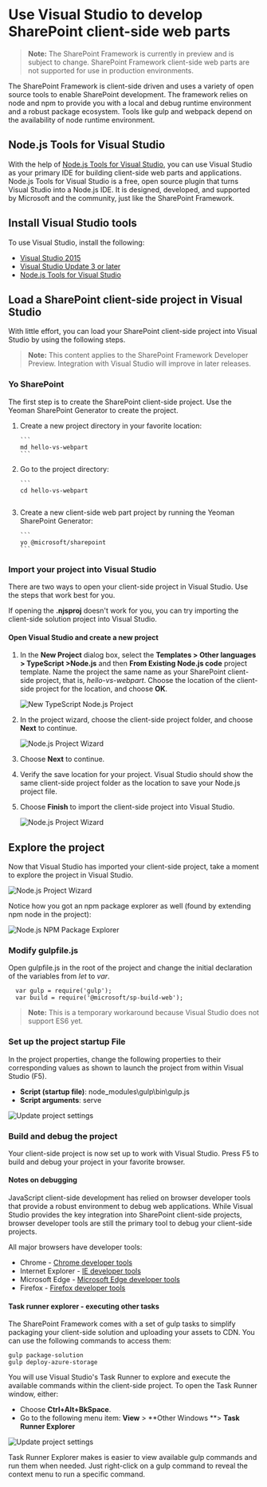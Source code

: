 # Use Visual Studio to develop SharePoint client-side web parts

>**Note:** The SharePoint Framework is currently in preview and is subject to change. SharePoint Framework client-side web parts are not supported for use in production environments.

The SharePoint Framework is client-side driven and uses a variety of open source tools to enable SharePoint development. The framework relies on node and npm to provide you with a local and debug runtime environment and a robust package ecosystem. Tools like gulp and webpack  depend on the availability of node runtime environment.

## Node.js Tools for Visual Studio

With the help of [Node.js Tools for Visual Studio](https://www.visualstudio.com/en-us/features/node-js-vs.aspx), you can use Visual Studio as your primary IDE for building client-side web parts and applications. Node.js Tools for Visual Studio is a free, open source plugin that turns Visual Studio into a Node.js IDE. It is designed, developed, and supported by Microsoft and the community, just like the SharePoint Framework.

## Install Visual Studio tools

To use Visual Studio, install the following:

* [Visual Studio 2015](https://go.microsoft.com/fwlink/?LinkId=691978&clcid=0x409)
* [Visual Studio Update 3 or later](https://www.visualstudio.com/en-us/news/releasenotes/vs2015-update3-vs)
* [Node.js Tools for Visual Studio](https://aka.ms/getntvs)

## Load a SharePoint client-side project in Visual Studio

With little effort, you can load your SharePoint client-side project into Visual Studio by using the following steps.

>**Note:** This content applies to the SharePoint Framework Developer Preview. Integration with Visual Studio will improve in later releases.

### Yo SharePoint

The first step is to create the SharePoint client-side project. Use the Yeoman SharePoint Generator to create the project.

1. Create a new project directory in your favorite location:
	
	   ```
	   md hello-vs-webpart
	   ```

2. Go to the project directory:

	   ```
	   cd hello-vs-webpart
   ```

3. Create a new client-side web part project by running the Yeoman SharePoint Generator:

	   ```
	   yo @microsoft/sharepoint
	   ```

### Import your project into Visual Studio

There are two ways to open your client-side project in Visual Studio. Use the steps that work best for you.

If opening the **.njsproj** doesn't work for you, you can try importing the client-side solution project into Visual Studio. 

#### Open Visual Studio and create a new project

1. In the **New Project** dialog box, select the **Templates > Other languages > TypeScript >Node.js** and then **From Existing Node.js code** project template.
Name the project the same name as your SharePoint client-side project, that is, *hello-vs-webpart*. Choose the location of the client-side project for the location, and choose **OK**.

   	![New TypeScript Node.js Project](../../../images/hello-vs-webpart-new-project-ts-nodejs.png)

2. In the project wizard, choose the client-side project folder, and choose **Next** to continue.

  	![Node.js Project Wizard](../../../images/hellow-vs-webpart-step1-wizard.PNG)

3. Choose **Next** to continue.

4. Verify the save location for your project. Visual Studio should show the same client-side project folder as the location to save your Node.js project file.

5. Choose **Finish** to import the client-side project into Visual Studio.

   ![Node.js Project Wizard](../../../images/hello-vs-webpart-finish-wizard.png)

## Explore the project

Now that Visual Studio has imported your client-side project, take a moment to explore the project in Visual Studio.

![Node.js Project Wizard](../../../images/hello-vs-webpart-soln-explorer.png)

Notice how you got an npm package explorer as well (found by extending npm node in the project):

![Node.js NPM Package Explorer](../../../images/hello-vs-webpart-npm-explorer.png)

### Modify gulpfile.js

Open gulpfile.js in the root of the project and change the initial declaration of the variables from *let* to *var*.

```
  var gulp = require('gulp');
  var build = require('@microsoft/sp-build-web');
```

> **Note:** This is a temporary workaround because Visual Studio does not support ES6 yet.

### Set up the project startup File

In the project properties, change the following properties to their corresponding values as shown to launch the project from within Visual Studio (F5).

* **Script (startup file)**: node_modules\gulp\bin\gulp.js
* **Script arguments**: serve

![Update project settings](../../../images/hello-vs-webpart-update-properties.png) 

### Build and debug the project

Your client-side project is now set up to work with Visual Studio. Press F5 to build and debug your project in your favorite browser.

#### Notes on debugging

JavaScript client-side development has relied on browser developer tools that provide a robust environment to debug web applications. While Visual Studio provides the key integration into SharePoint client-side projects, browser developer tools are still the primary tool to debug your client-side projects. 

All major browsers have developer tools:

* Chrome - [Chrome developer tools](https://developer.chrome.com/devtools)
* Internet Explorer - [IE developer tools](https://msdn.microsoft.com/en-us/library/gg589507(v=vs.85).aspx)
* Microsoft Edge - [Microsoft Edge developer tools](https://developer.microsoft.com/en-us/microsoft-edge/platform/documentation/f12-devtools-guide/)
* Firefox - [Firefox developer tools](https://developer.mozilla.org/en-US/docs/Tools)


#### Task runner explorer - executing other tasks

The SharePoint Framework comes with a set of gulp tasks to simplify packaging your client-side solution and uploading your assets to CDN. You can use the following commands to access them:

```
gulp package-solution
gulp deploy-azure-storage
```

You will use Visual Studio's Task Runner to explore and execute the available commands within the client-side project. To open the Task Runner window, either:

* Choose **Ctrl+Alt+BkSpace**.
* Go to the following menu item: **View** > **Other Windows **> **Task Runner Explorer**

![Update project settings](../../../images/hello-vs-webpart-task-runner.png) 

Task Runner Explorer makes is easier to view available gulp commands and run them when needed. Just right-click on a gulp command to reveal the context menu to run a specific command. 

